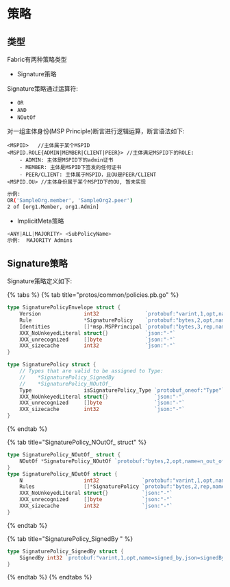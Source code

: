 # 策略

## 类型

Fabric有两种策略类型

* Signature策略

Signature策略通过运算符:

* `OR`
* `AND`
* `NOutOf`

对一组主体身份\(MSP Principle\)断言进行逻辑运算，断言语法如下:

```text
<MSPID>   //主体属于某个MSPID
<MSPID.ROLE{ADMIN|MEMBER|CLIENT|PEER}> //主体满足MSPID下的ROLE: 
    - ADMIN: 主体是MSPID下的admin证书
    - MEMBER: 主体是MSPID下签发的任何证书
    - PEER/CLIENT: 主体属于MSPID，且OU是PEER/CLIENT
<MSPID.OU> //主体身份属于某个MSPID下的OU, 暂未实现
```

```bash
示例: 
OR('SampleOrg.member', 'SampleOrg2.peer')
2 of [org1.Member, org1.Admin]
```

* ImplicitMeta策略

```c
<ANY|ALL|MAJORITY> <SubPolicyName>
示例:  MAJORITY Admins
```

## Signature策略

Signature策略定义如下:

{% tabs %}
{% tab title="protos/common/policies.pb.go" %}
```go
type SignaturePolicyEnvelope struct {
    Version              int32               `protobuf:"varint,1,opt,name=version,proto3" json:"version,omitempty"`
    Rule                 *SignaturePolicy    `protobuf:"bytes,2,opt,name=rule,proto3" json:"rule,omitempty"`
    Identities           []*msp.MSPPrincipal `protobuf:"bytes,3,rep,name=identities,proto3" json:"identities,omitempty"`
    XXX_NoUnkeyedLiteral struct{}            `json:"-"`
    XXX_unrecognized     []byte              `json:"-"`
    XXX_sizecache        int32               `json:"-"`
}

type SignaturePolicy struct {
    // Types that are valid to be assigned to Type:
    //    *SignaturePolicy_SignedBy
    //    *SignaturePolicy_NOutOf_
    Type                 isSignaturePolicy_Type `protobuf_oneof:"Type"`
    XXX_NoUnkeyedLiteral struct{}               `json:"-"`
    XXX_unrecognized     []byte                 `json:"-"`
    XXX_sizecache        int32                  `json:"-"`
}
```
{% endtab %}

{% tab title="SignaturePolicy\_NOutOf\_ struct" %}
```go
type SignaturePolicy_NOutOf_ struct {
    NOutOf *SignaturePolicy_NOutOf `protobuf:"bytes,2,opt,name=n_out_of,json=nOutOf,proto3,oneof"`
}
type SignaturePolicy_NOutOf struct {
    N                    int32              `protobuf:"varint,1,opt,name=n,proto3" json:"n,omitempty"`
    Rules                []*SignaturePolicy `protobuf:"bytes,2,rep,name=rules,proto3" json:"rules,omitempty"`
    XXX_NoUnkeyedLiteral struct{}           `json:"-"`
    XXX_unrecognized     []byte             `json:"-"`
    XXX_sizecache        int32              `json:"-"`
}
```
{% endtab %}

{% tab title="SignaturePolicy\_SignedBy " %}
```go
type SignaturePolicy_SignedBy struct {
    SignedBy int32 `protobuf:"varint,1,opt,name=signed_by,json=signedBy,proto3,oneof"`
}
```
{% endtab %}
{% endtabs %}

